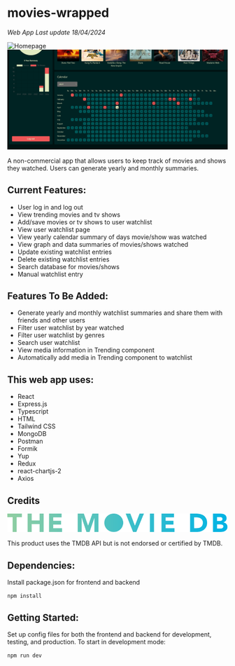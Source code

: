 # movies-wrapped

_Web App Last update 18/04/2024_

![Homepage](images/movies-preview.png)
![Homepage2](images/movies-preview2.png)

A non-commercial app that allows users to keep track of movies and shows they watched. Users can generate yearly and monthly summaries.

## Current Features:
* User log in and log out
* View trending movies and tv shows
* Add/save movies or tv shows to user watchlist
* View user watchlist page
* View yearly calendar summary of days movie/show was watched
* View graph and data summaries of movies/shows watched
* Update existing watchlist entries
* Delete existing watchlist entries
* Search database for movies/shows
* Manual watchlist entry

## Features To Be Added:
* Generate yearly and monthly watchlist summaries and share them with friends and other users
* Filter user watchlist by year watched
* Filter user watchlist by genres
* Search user watchlist
* View media information in Trending component
* Automatically add media in Trending component to watchlist

## This web app uses:
* React
* Express.js
* Typescript
* HTML
* Tailwind CSS
* MongoDB
* Postman
* Formik
* Yup
* Redux
* react-chartjs-2
* Axios

## Credits

![TMDB Logo](images/TMDB_Logo.svg)

This product uses the TMDB API but is not endorsed or certified by TMDB.

## Dependencies:
Install package.json for frontend and backend
```
npm install
```

## Getting Started:
Set up config files for both the frontend and backend for development, testing, and production.
To start in development mode:
```
npm run dev
```